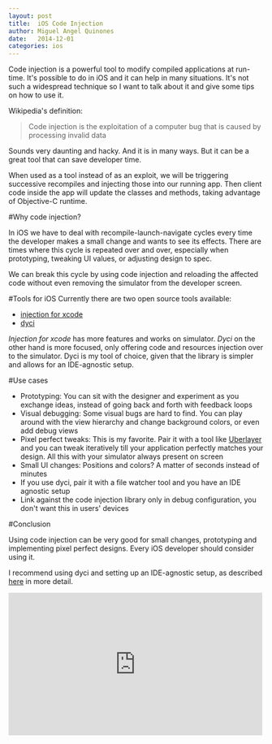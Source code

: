 ```yaml
---
layout: post
title:  iOS Code Injection
author: Miguel Angel Quinones
date:   2014-12-01
categories: ios
---
```


Code injection is a powerful tool to modify compiled applications at run-time. It's possible to do in iOS and it can help in many situations. It's not such a widespread technique so I want to talk about it and give some tips on how to use it.

Wikipedia's definition:

> Code injection is the exploitation of a computer bug that is caused by processing invalid data

Sounds very daunting and hacky. And it is in many ways. But it can be a great tool that can save developer time.

When used as a tool instead of as an exploit, we will be triggering successive recompiles and injecting those into our running app. Then client code inside the app will update the classes and methods, taking advantage of Objective-C runtime.

#Why code injection?

In iOS we have to deal with recompile-launch-navigate cycles every time the developer makes a small change and wants to see its effects. There are times where this cycle is repeated over and over, especially when prototyping, tweaking UI values, or adjusting design to spec.

We can break this cycle by using code injection and reloading the affected code without even removing the simulator from the developer screen.

#Tools for iOS
Currently there are two open source tools available:

- [injection for xcode](https://github.com/johnno1962/injectionforxcode)
- [dyci](https://github.com/DyCI/dyci-main)

*Injection for xcode* has more features and works on simulator. *Dyci* on the other hand is more focused, only offering code and resources injection over to the simulator. Dyci is my tool of choice, given that the library is simpler and allows for an IDE-agnostic setup.

#Use cases

- Prototyping: You can sit with the designer and experiment as you exchange ideas, instead of going back and forth with feedback loops
- Visual debugging: Some visual bugs are hard to find. You can play around with the view hierarchy and change background colors, or even add debug views
- Pixel perfect tweaks: This is my favorite. Pair it with a tool like [Uberlayer](https://itunes.apple.com/us/app/uberlayer/id510139938?mt=12) and you can tweak iteratively till your application perfectly matches your design. All this with your simulator always present on screen
- Small UI changes: Positions and colors? A matter of seconds instead of minutes
- If you use dyci, pair it with a file watcher tool and you have an IDE agnostic setup
- Link against the code injection library only in debug configuration, you don't want this in users' devices

#Conclusion

Using code injection can be very good for small changes, prototyping and implementing pixel perfect designs. Every iOS developer should consider using it.

I recommend using dyci and setting up an IDE-agnostic setup, as described [here](http://www.miqu.me/blog/2014/11/23/ios-code-injection/) in more detail.

<iframe class="video" src="https://player.vimeo.com/video/124328836" width="500" height="281" frameborder="0" webkitallowfullscreen mozallowfullscreen allowfullscreen></iframe>